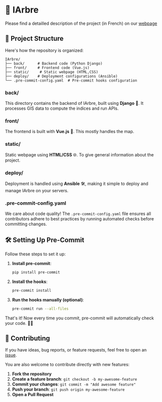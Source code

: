 # 🌳 IArbre

Please find a detailled description of the project (in French) on our [webpage](https://iarbre.fr)

## 📁 Project Structure

Here's how the repository is organized:

```
IArbre/
├── back/      # Backend code (Python Django)
├── front/     # Frontend code (Vue.js)
├── static/     # Static webpage (HTML,CSS)
├── deploy/    # Deployment configurations (Ansible)
└── .pre-commit-config.yaml  # Pre-commit hooks configuration
```

### **back/**

This directory contains the backend of IArbre, built using **Django** 🐍. It processes GIS data to compute the indices and run APIs.

### **front/**

The frontend is built with **Vue.js** 🌟. This mostly handles the map.

### **static/**

Static webpage using **HTML/CSS** 🌐. To give general information about the project.

### **deploy/**

Deployment is handled using **Ansible** 🛠️, making it simple to deploy and manage IArbre on your servers.

### **.pre-commit-config.yaml**

We care about code quality! The `.pre-commit-config.yaml` file ensures all contributors adhere to best practices by running automated checks before committing changes.

## 🛠️ Setting Up Pre-Commit

Follow these steps to set it up:

1. **Install pre-commit**:

   ```bash
   pip install pre-commit
   ```

2. **Install the hooks**:

   ```bash
   pre-commit install
   ```

3. **Run the hooks manually (optional)**:
   ```bash
   pre-commit run --all-files
   ```

That's it! Now every time you commit, pre-commit will automatically check your code. 🧹✨

## 🤝 Contributing

If you have ideas, bug reports, or feature requests, feel free to open an [issue](https://github.com/TelesCoop/iarbre/issues).

You are also welcome to contribute directly with new features:

1. **Fork the repository**
2. **Create a feature branch**: `git checkout -b my-awesome-feature`
3. **Commit your changes**: `git commit -m "Add awesome feature"`
4. **Push your branch**: `git push origin my-awesome-feature`
5. **Open a Pull Request**
